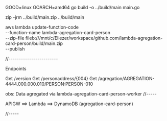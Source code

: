 GOOD=linux GOARCH=amd64 go build -o ../build/main main.go

zip -jrm ../build/main.zip ../build/main

aws lambda update-function-code \
--function-name lambda-agregation-card-person \
--zip-file fileb:///mnt/c/Eliezer/workspace/github.com/lambda-agregation-card-person/build/main.zip \
--publish 

//------------------------

Endpoints

Get /version
Get /personaddress/{004}
Get /agregation/AGREGATION-4444.000.000.010/PERSON:PERSON-010

obs: Data agregated via lambda-agregation-card-person-worker
//-----

APIGW ==> Lambda ==> DynamoDB (agregation-card-person)

//-----